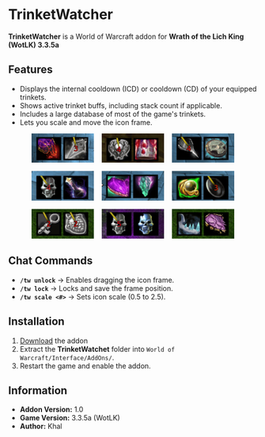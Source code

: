 # TrinketWatcher

**TrinketWatcher** is a World of Warcraft addon for **Wrath of the Lich King (WotLK) 3.3.5a**  

## Features  
- Displays the internal cooldown (ICD) or cooldown (CD) of your equipped trinkets.
- Shows active trinket buffs, including stack count if applicable.
- Includes a large database of most of the game's trinkets.
- Lets you scale and move the icon frame.

<p align="center">
  <img src="https://raw.githubusercontent.com/KhalGH/TrinketWatcher-WotLK/refs/heads/assets/assets/Animation7.gif" width="25%"> &nbsp;&nbsp;
  <img src="https://raw.githubusercontent.com/KhalGH/TrinketWatcher-WotLK/refs/heads/assets/assets/Animation2.gif" width="25%"> &nbsp;&nbsp;
  <img src="https://raw.githubusercontent.com/KhalGH/TrinketWatcher-WotLK/refs/heads/assets/assets/Animation3.gif" width="25%">
</p>
<p align="center">
  <img src="https://raw.githubusercontent.com/KhalGH/TrinketWatcher-WotLK/refs/heads/assets/assets/Animation4.gif" width="25%"> &nbsp;&nbsp;
  <img src="https://raw.githubusercontent.com/KhalGH/TrinketWatcher-WotLK/refs/heads/assets/assets/Animation6.gif" width="25%"> &nbsp;&nbsp;
  <img src="https://raw.githubusercontent.com/KhalGH/TrinketWatcher-WotLK/refs/heads/assets/assets/Animation5.gif" width="25%">
</p>
<p align="center">
  <img src="https://raw.githubusercontent.com/KhalGH/TrinketWatcher-WotLK/refs/heads/assets/assets/Animation9.gif" width="25%"> &nbsp;&nbsp;
  <img src="https://raw.githubusercontent.com/KhalGH/TrinketWatcher-WotLK/refs/heads/assets/assets/Animation1.gif" width="25%"> &nbsp;&nbsp;
  <img src="https://raw.githubusercontent.com/KhalGH/TrinketWatcher-WotLK/refs/heads/assets/assets/Animation8.gif" width="25%">
</p>

## Chat Commands  
- **`/tw unlock`** → Enables dragging the icon frame.
- **`/tw lock`** → Locks and save the frame position.
- **`/tw scale <#>`** → Sets icon scale (0.5 to 2.5).  

## Installation  
1. [Download](https://github.com/KhalGH/TrinketWatcher-WotLK/releases/download/v1.0/TrinketWatcher-v1.0.zip) the addon
2. Extract the **TrinketWatchet** folder into `World of Warcraft/Interface/AddOns/`.  
3. Restart the game and enable the addon.  

## Information  
- **Addon Version:** 1.0  
- **Game Version:** 3.3.5a (WotLK)  
- **Author:** Khal  
